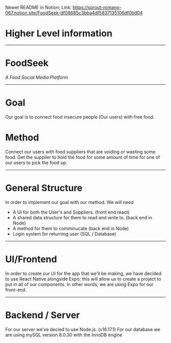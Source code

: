 
Newer README in Notion; Link: https://sprout-romano-067.notion.site/FoodSeek-df08685c3bba4df5837135106df0bd04

# Higher Level information

---

# FoodSeek

*A Food Social Media Platform*

---

# Goal
Our goal is to connect food insecure people (Our users) with free food.


# Method
Connect our users with food suppliers that are voiding or wasting some food. Get the supplier to hold the food for some amount of time for one of our users to pick the food up.

---

# General Structure
In order to implement our goal with our method. We will need
  - A UI for both the User's and Suppliers. (front end react)
  - A shared data structure for them to read and write to. (back end in Node)
  - A method for them to comminucate (back end in Node)
  - Login system for returning user (SQL / Database)


---

# UI/Frontend

In order to create our UI for the app that we'll be making, we have decided to use React Native alongside Expo; this will allow us to create a project to put in all of our components.
In other words, we are using Expo for our front-end.

---

# Backend / Server

For our server we've decied to use Node.js. (v16.17.1)
For our database we are using mySQL version 8.0.30 with the InnoDB engine
